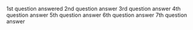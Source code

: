 1st question answered
2nd question answer
3rd question answer
4th question answer
5th question answer
6th question answer
7th question answer
